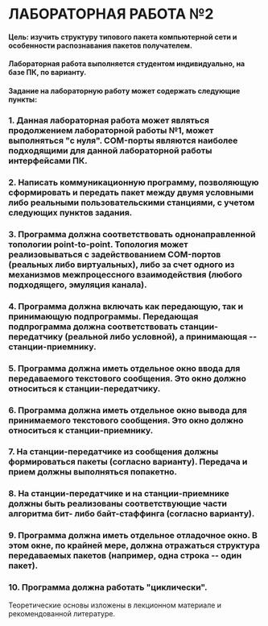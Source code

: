 # ЛАБОРАТОРНАЯ РАБОТА №2
#### Цель: изучить структуру типового пакета компьютерной сети и особенности распознавания пакетов получателем.
#### Лабораторная работа выполняется студентом индивидуально, на базе ПК, по варианту.
#### Задание на лабораторную работу может содержать следующие пункты:
### 1. Данная лабораторная работа может являться продолжением лабораторной работы №1, может выполняться "с нуля". COM-порты являются наиболее подходящими для данной лабораторной работы интерфейсами ПК.
### 2. Написать коммуникационную программу, позволяющую сформировать и передать пакет между двумя условными либо реальными пользовательскими станциями, с учетом следующих пунктов задания.
### 3. Программа должна соответствовать однонаправленной топологии point-to-point. Топология может реализовываться с задействованием COM-портов (реальных либо виртуальных), либо за счет одного из механизмов межпроцессного взаимодействия (любого подходящего, эмуляция канала).
### 4. Программа должна включать как передающую, так и принимающую подпрограммы. Передающая подпрограмма должна соответствовать станции-передатчику (реальной либо условной), а принимающая -- станции-приемнику.
### 5. Программа должна иметь отдельное окно ввода для передаваемого текстового сообщения. Это окно должно относиться к станции-передатчику.
### 6. Программа должна иметь отдельное окно вывода для принимаемого текстового сообщения. Это окно должно относиться к станции-приемнику.
### 7. На станции-передатчике из сообщения должны формироваться пакеты (согласно варианту). Передача и прием должны выполняться попакетно.
### 8. На станции-передатчике и на станции-приемнике должны быть реализованы соответствующие части алгоритма бит- либо байт-стаффинга (согласно варианту).
### 9. Программа должна иметь отдельное отладочное окно. В этом окне, по крайней мере, должна отражаться структура передаваемых пакетов (например, одна строка -- один пакет).
### 10. Программа должна работать "циклически".
Теоретические основы изложены в лекционном материале и рекомендованной литературе.
